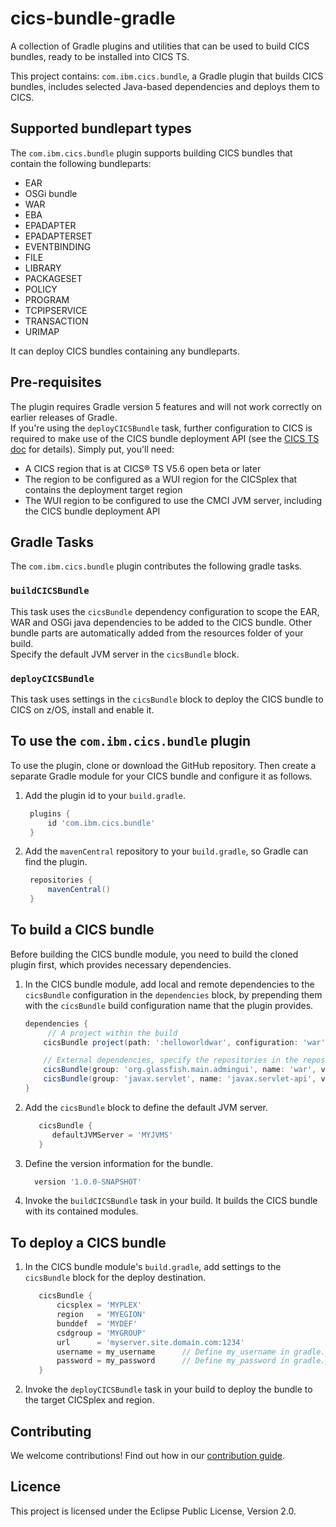 # cics-bundle-gradle

A collection of Gradle plugins and utilities that can be used to build CICS bundles, ready to be installed into CICS TS.

This project contains:
  `com.ibm.cics.bundle`, a Gradle plugin that builds CICS bundles, includes selected Java-based dependencies and deploys them to CICS.

## Supported bundlepart types
The `com.ibm.cics.bundle` plugin supports building CICS bundles that contain the following bundleparts:
  * EAR
  * OSGi bundle
  * WAR
  * EBA
  * EPADAPTER
  * EPADAPTERSET
  * EVENTBINDING
  * FILE
  * LIBRARY
  * PACKAGESET
  * POLICY
  * PROGRAM
  * TCPIPSERVICE
  * TRANSACTION
  * URIMAP  

It can deploy CICS bundles containing any bundleparts.

## Pre-requisites
 The plugin requires Gradle version 5 features and will not work correctly on earlier releases of Gradle.  
 If you're using the `deployCICSBundle` task, further configuration to CICS is required to make use of the CICS bundle deployment API (see the [CICS TS doc](https://www.ibm.com/support/knowledgecenter/en/SSGMCP_5.6.0/configuring/cmci/config-bundle-api.html) for details). Simply put, you'll need:  
 * A CICS region that is at CICS® TS V5.6 open beta or later
 * The region to be configured as a WUI region for the CICSplex that contains the deployment target region
 * The WUI region to be configured to use the CMCI JVM server, including the CICS bundle deployment API

## Gradle Tasks
 The `com.ibm.cics.bundle` plugin contributes the following gradle tasks.

### `buildCICSBundle`
  This task uses the `cicsBundle` dependency configuration to scope the EAR, WAR and OSGi java dependencies to be added to the CICS bundle. Other bundle parts are automatically added from the resources folder of your build.  
  Specify the default JVM server in the `cicsBundle` block.

### `deployCICSBundle`
 This task uses settings in the `cicsBundle` block to deploy the CICS bundle to CICS on z/OS,
 install and enable it.

## To use the `com.ibm.cics.bundle` plugin
To use the plugin, clone or download the GitHub repository. Then create a separate Gradle module for your CICS bundle and configure it as follows.

1. Add the plugin id to your `build.gradle`.
    ```gradle
     plugins {
         id 'com.ibm.cics.bundle'
     }
    ```
1. Add the `mavenCentral` repository to your `build.gradle`, so Gradle can find the plugin.
    ```gradle
     repositories {
         mavenCentral()
     }
    ```

## To build a CICS bundle
Before building the CICS bundle module, you need to build the cloned plugin first, which provides necessary dependencies.

1. In the CICS bundle module, add local and remote dependencies to the `cicsBundle` configuration in the `dependencies` block, by prepending them
 with the `cicsBundle` build configuration name that the plugin provides.
     ```gradle
     dependencies {
          // A project within the build
         cicsBundle project(path: ':helloworldwar', configuration: 'war')

         // External dependencies, specify the repositories in the repositories block as usual
         cicsBundle(group: 'org.glassfish.main.admingui', name: 'war', version: '5.1.0', ext: 'war'  )
         cicsBundle(group: 'javax.servlet', name: 'javax.servlet-api', version: '3.1.0', ext: 'jar')
     }
     ```
1. Add the `cicsBundle` block to define the default JVM server.
     ```gradle
        cicsBundle {
           defaultJVMServer = 'MYJVMS'
        } 
     ```
1. Define the version information for the bundle.
     ```gradle
       version '1.0.0-SNAPSHOT'
     ```
1. Invoke the `buildCICSBundle` task in your build. It builds the CICS bundle with its contained modules.


 ## To deploy a CICS bundle

1. In the CICS bundle module's `build.gradle`, add settings to the `cicsBundle` block for the deploy destination.
      ```gradle
         cicsBundle {
             cicsplex = 'MYPLEX'
             region   = 'MYEGION'
             bunddef  = 'MYDEF'
             csdgroup = 'MYGROUP'
             url      = 'myserver.site.domain.com:1234'
             username = my_username      // Define my_username in gradle.properties file
             password = my_password      // Define my_password in gradle.properties file   
         }
    ```

1. Invoke the `deployCICSBundle` task in your build to deploy the bundle to the target CICSplex and region.


## Contributing

We welcome contributions! Find out how in our [contribution guide](CONTRIBUTING.md).

## Licence

This project is licensed under the Eclipse Public License, Version 2.0.
